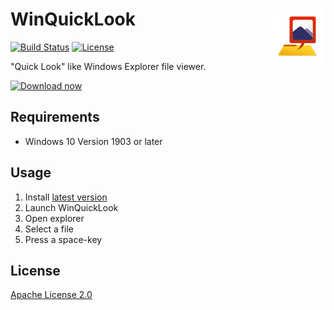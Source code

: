 WinQuickLook <img align="right" src="https://raw.githubusercontent.com/shibayan/WinQuickLook/master/WinQuickLook.Package/Assets/Square44x44Logo.scale-200.png">
================

[![Build Status](https://dev.azure.com/shibayan/WinQuickLook/_apis/build/status/Build%20WinQuickLook?branchName=master)](https://dev.azure.com/shibayan/WinQuickLook/_build/latest?definitionId=27&branchName=master)
[![License](https://img.shields.io/github/license/shibayan/WinQuickLook.svg)](https://github.com/shibayan/WinQuickLook/blob/master/LICENSE)

"Quick Look" like Windows Explorer file viewer.

<a href="https://www.microsoft.com/store/apps/9njmtkk6jc0q?cid=storebadge&ocid=badge"><img src="https://developer.microsoft.com/en-us/store/badges/images/English_get-it-from-MS.png" alt="Download now" width="284"/></a>

## Requirements

- Windows 10 Version 1903 or later

## Usage

1. Install [latest version](https://www.microsoft.com/store/apps/9njmtkk6jc0q)
2. Launch WinQuickLook
3. Open explorer
4. Select a file
5. Press a space-key

## License

[Apache License 2.0](https://github.com/shibayan/WinQuickLook/blob/master/LICENSE)
